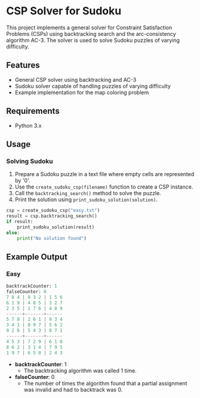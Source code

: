 # CSP Solver for Sudoku

This project implements a general solver for Constraint Satisfaction Problems (CSPs) using backtracking search and the arc-consistency algorithm AC-3. The solver is used to solve Sudoku puzzles of varying difficulty.

## Features

- General CSP solver using backtracking and AC-3
- Sudoku solver capable of handling puzzles of varying difficulty
- Example implementation for the map coloring problem

## Requirements

- Python 3.x

## Usage

### Solving Sudoku

1. Prepare a Sudoku puzzle in a text file where empty cells are represented by '0'.
2. Use the `create_sudoku_csp(filename)` function to create a CSP instance.
3. Call the `backtracking_search()` method to solve the puzzle.
4. Print the solution using `print_sudoku_solution(solution)`.

```python
csp = create_sudoku_csp("easy.txt")
result = csp.backtracking_search()
if result:
    print_sudoku_solution(result)
else:
    print("No solution found")
```

## Example Output

### Easy

```python
backtrackCounter: 1
falseCounter: 0
7 8 4 | 9 3 2 | 1 5 6 
6 1 9 | 4 8 5 | 3 2 7 
2 3 5 | 1 7 6 | 4 8 9 
------+-------+------
5 7 8 | 2 6 1 | 9 3 4 
3 4 1 | 8 9 7 | 5 6 2 
9 2 6 | 5 4 3 | 8 7 1 
------+-------+------
4 5 3 | 7 2 9 | 6 1 8 
8 6 2 | 3 1 4 | 7 9 5 
1 9 7 | 6 5 8 | 2 4 3 

```


- **backtrackCounter**: 1
  - The backtracking algorithm was called 1 time.
- **falseCounter**: 0
  - The number of times the algorithm found that a partial assignment was invalid and had to backtrack was 0.


